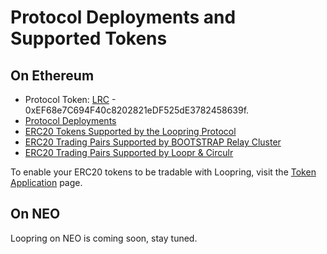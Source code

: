 # Protocol Deployments and Supported Tokens

## On Ethereum

- Protocol Token: [LRC](https://etherscan.io/address/lrctoken.eth) - 0xEF68e7C694F40c8202821eDF525dE3782458639f.
- [Protocol Deployments](ethereum/protocol-deployment)
- [ERC20 Tokens Supported by the Loopring Protocol](ethereum/registered-tokens)
- [ERC20 Trading Pairs Supported by BOOTSTRAP Relay Cluster](ethereum/tradingpairs-supported-by-default-relayer)
- [ERC20 Trading Pairs Supported by Loopr & Circulr](ethereum/tradingpairs-supported-by-loopr)

To enable your ERC20 tokens to be tradable with Loopring, visit the [Token Application](ethereum/token-application) page.

## On NEO

Loopring on NEO is coming soon, stay tuned.